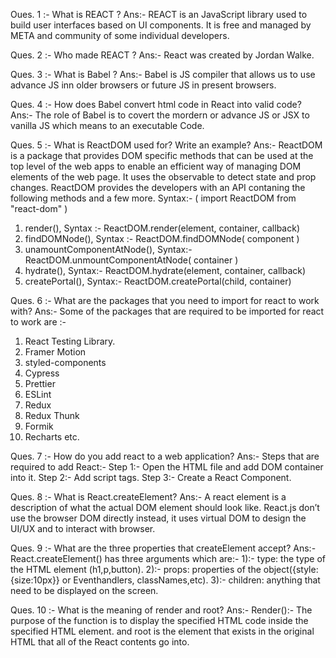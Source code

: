 Oues. 1 :- What is REACT ?
Ans:- REACT is an JavaScript library used to build user interfaces based on UI components. It is free and managed by META and community of some individual developers.

Ques. 2 :- Who made REACT ?
Ans:- React was created by Jordan Walke.

Ques. 3 :- What is Babel ?
Ans:- Babel is JS compiler that allows us to use advance JS inn older browsers or future JS in present browsers.

Ques. 4 :- How does Babel convert html code in React into valid code?
Ans:- The role of Babel is to covert the mordern or advance JS or JSX to vanilla JS which means to an executable Code.

Ques. 5 :- What is ReactDOM used for? Write an example?
Ans:- ReactDOM is a package that provides DOM specific methods that can be used at the top level of the web apps to enable an efficient way of managing DOM elements of the web page. It uses the observable to detect state and prop changes. ReactDOM provides the developers with an API contaning the following methods and a few more. 
Syntax:- ( import ReactDOM from "react-dom" )

1. render(), Syntax :- ReactDOM.render(element, container, callback)
2. findDOMNode(), Syntax :- ReactDOM.findDOMNode( component )
3. unamountComponentAtNode(), Syntax:- ReactDOM.unmountComponentAtNode( container )
4. hydrate(), Syntax:- ReactDOM.hydrate(element, container, callback)
5. createPortal(), Syntax:- ReactDOM.createPortal(child, container)

Ques. 6 :- What are the packages that you need to import for react to work with?
Ans:- Some of the packages that are required to be imported for react to work are :- 
1. React Testing Library.
2. Framer Motion
3. styled-components
4. Cypress
5. Prettier
6. ESLint
7. Redux
8. Redux Thunk
9. Formik
10. Recharts etc.

Ques. 7 :- How do you add react to a web application?
Ans:- Steps that are required to add React:- 
Step 1:- Open the HTML file and add DOM container into it.
Step 2:- Add script tags.
Step 3:- Create a React Component.

Ques. 8 :- What is React.createElement?
Ans:- A react element is a description of what the actual DOM element should look like. React.js don’t use the browser DOM directly instead, it uses virtual DOM to design the UI/UX and to interact with browser.

Ques. 9 :- What are the three properties that createElement accept?
Ans:- React.createElement() has three arguments which are:-
1):- type: the type of the HTML element (h1,p,button).
2):- props: properties of the object({style:{size:10px}} or Eventhandlers, classNames,etc).
3):- children: anything that need to be displayed on the screen.

Ques. 10 :- What is the meaning of render and root?
Ans:- Render():- The purpose of the function is to display the specified HTML code inside the specified HTML element.
and root is the element that exists in the original HTML that all of the React contents go into.